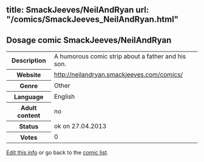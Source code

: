 title: SmackJeeves/NeilAndRyan
url: "/comics/SmackJeeves_NeilAndRyan.html"
---
Dosage comic SmackJeeves/NeilAndRyan
-----------------------------------------

<p id="msg"></p>
<script type="text/javascript">
if (window.location.search === '?edit_info_mail=sent_ok') {
  var elem = document.getElementById("msg");
  elem.innerHTML = 'Edited information sucessfully sent.';
  elem.className = 'ok';
}
</script>
<table class="comicinfo">
<tr>
<th>Description</th><td>A humorous comic strip about a father and his son.</td>
</tr>
<tr>
<th>Website</th><td><a href="http://neilandryan.smackjeeves.com/comics/">http://neilandryan.smackjeeves.com/comics/</a></td>
</tr>
<tr>
<th>Genre</th><td>Other</td>
</tr>
<tr>
<th>Language</th><td>English</td>
</tr>
<tr>
<th>Adult content</th><td>no</td>
</tr>
<tr>
<th>Status</th><td>ok on 27.04.2013</td>
</tr>
<tr>
<th>Votes</th><td>0</td>
</tr>
</table>

[Edit this info](SmackJeeves_NeilAndRyan_edit.html) or go back to the [comic list](../comic-index.html).
